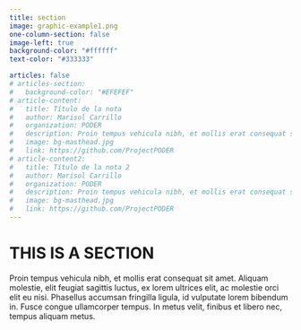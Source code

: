```yaml
---
title: section
image: graphic-example1.png
one-column-section: false
image-left: true
background-color: "#ffffff"
text-color: "#333333"

articles: false
# articles-section:
#   background-color: "#EFEFEF"
# article-content:
#   title: Título de la nota
#   author: Marisol Carrillo
#   organization: PODER
#   description: Proin tempus vehicula nibh, et mollis erat consequat sit amet. Aliquam molestie, elit feugiat sagittis luctus, ex lorem ultrices elit, ac molestie orci elit eu nisi. Phasellus accumsan fringilla ligula, id vulputate lorem bibendum in. Fusce congue ullamcorper tempus. In metus velit, finibus et libero nec, tempus aliquam metus.
#   image: bg-masthead.jpg
#   link: https://github.com/ProjectPODER
# article-content2:
#   title: Título de la nota 2
#   author: Marisol Carrillo
#   organization: PODER
#   description: Proin tempus vehicula nibh, et mollis erat consequat sit amet. Aliquam molestie, elit feugiat sagittis luctus, ex lorem ultrices elit, ac molestie orci elit eu nisi. Phasellus accumsan fringilla ligula, id vulputate lorem bibendum in. Fusce congue ullamcorper tempus. In metus velit, finibus et libero nec, tempus aliquam metus.
#   image: bg-masthead.jpg
#   link: https://github.com/ProjectPODER
---
```


# THIS IS A SECTION

Proin tempus vehicula nibh, et mollis erat consequat sit amet. Aliquam molestie, elit feugiat sagittis luctus, ex lorem ultrices elit, ac molestie orci elit eu nisi. Phasellus accumsan fringilla ligula, id vulputate lorem bibendum in. Fusce congue ullamcorper tempus. In metus velit, finibus et libero nec, tempus aliquam metus.